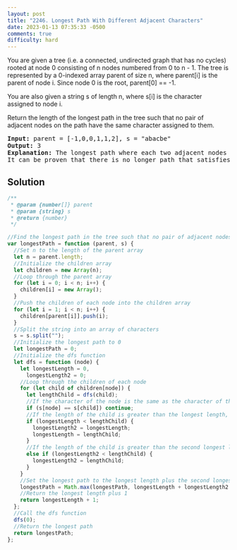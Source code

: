 ```yaml
---
layout: post
title: "2246. Longest Path With Different Adjacent Characters"
date: 2023-01-13 07:35:33 -0500
comments: true
difficulty: hard
---
```


You are given a tree (i.e. a connected, undirected graph that has no cycles) rooted at node 0 consisting of n nodes numbered from 0 to n - 1. The tree is represented by a 0-indexed array parent of size n, where parent[i] is the parent of node i. Since node 0 is the root, parent[0] == -1.

You are also given a string s of length n, where s[i] is the character assigned to node i.

Return the length of the longest path in the tree such that no pair of adjacent nodes on the path have the same character assigned to them.

<pre><strong>Input:</strong> parent = [-1,0,0,1,1,2], s = "abacbe"
<strong>Output:</strong> 3
<strong>Explanation:</strong> The longest path where each two adjacent nodes have different characters in the tree is the path: 0 -&gt; 1 -&gt; 3. The length of this path is 3, so 3 is returned.
It can be proven that there is no longer path that satisfies the conditions. 
</pre>

## Solution

```javascript
/**
 * @param {number[]} parent
 * @param {string} s
 * @return {number}
 */

//Find the longest path in the tree such that no pair of adjacent nodes on the path have the same character assigned to them.
var longestPath = function (parent, s) {
  //Set n to the length of the parent array
  let n = parent.length;
  //Initialize the children array
  let children = new Array(n);
  //Loop through the parent array
  for (let i = 0; i < n; i++) {
    children[i] = new Array();
  }
  //Push the children of each node into the children array
  for (let i = 1; i < n; i++) {
    children[parent[i]].push(i);
  }
  //Split the string into an array of characters
  s = s.split("");
  //Initialize the longest path to 0
  let longestPath = 0;
  //Initialize the dfs function
  let dfs = function (node) {
    let longestLength = 0,
      longestLength2 = 0;
    //Loop through the children of each node
    for (let child of children[node]) {
      let lengthChild = dfs(child);
      //If the character of the node is the same as the character of the child, continue
      if (s[node] == s[child]) continue;
      //If the length of the child is greater than the longest length, set the longest length to the length of the child
      if (longestLength < lengthChild) {
        longestLength2 = longestLength;
        longestLength = lengthChild;
      }
      //If the length of the child is greater than the second longest length, set the second longest length to the length of the child
      else if (longestLength2 < lengthChild) {
        longestLength2 = lengthChild;
      }
    }
    //Set the longest path to the longest length plus the second longest length plus 1
    longestPath = Math.max(longestPath, longestLength + longestLength2 + 1);
    //Return the longest length plus 1
    return longestLength + 1;
  };
  //Call the dfs function
  dfs(0);
  //Return the longest path
  return longestPath;
};
```
